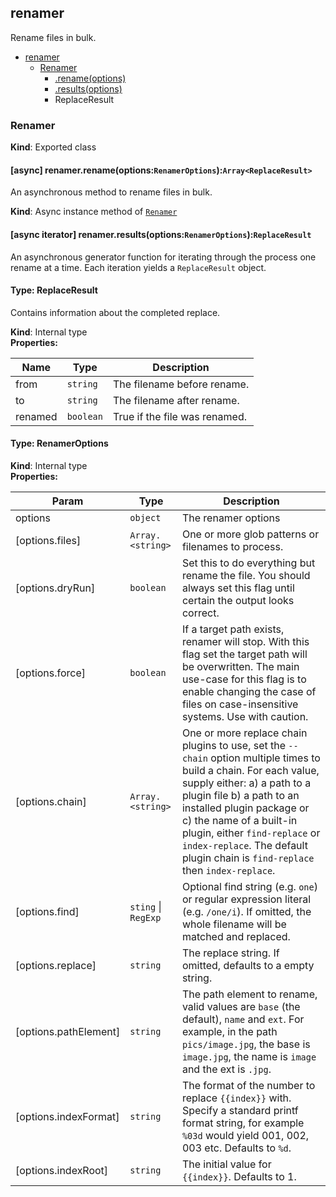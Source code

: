 ## renamer

Rename files in bulk.

* [renamer](#module_renamer)
    * [Renamer](#exp_module_renamer--Renamer)
        * [.rename(options)](#module_renamer--Renamer+rename)
        * [.results(options)](#asdf)
        * ReplaceResult

### Renamer

**Kind**: Exported class

#### [async] renamer.rename(options:`RenamerOptions`):`Array<ReplaceResult>`

An asynchronous method to rename files in bulk.

**Kind**: Async instance method of [`Renamer`](#exp_module_renamer--Renamer)

#### [async iterator] renamer.results(options:`RenamerOptions`):`ReplaceResult`

An asynchronous generator function for iterating through the process one rename at a time. Each iteration yields a `ReplaceResult` object.

#### Type: ReplaceResult

Contains information about the completed replace.

**Kind**: Internal type  
**Properties:**

| Name | Type | Description |
| --- | --- | --- |
| from | `string` | The filename before rename. |
| to | `string` | The filename after rename. |
| renamed | `boolean` | True if the file was renamed. |

#### Type: RenamerOptions

**Kind**: Internal type  
**Properties:**

| Param | Type | Description |
| --- | --- | --- |
| options | `object` | The renamer options |
| [options.files] | `Array.<string>` | One or more glob patterns or filenames to process. |
| [options.dryRun] | `boolean` | Set this to do everything but rename the file. You should always set this flag until certain the output looks correct. |
| [options.force] | `boolean` | If a target path exists, renamer will stop. With this flag set the target path will be overwritten. The main use-case for this flag is to enable changing the case of files on case-insensitive systems. Use with caution. |
| [options.chain] | `Array.<string>` | One or more replace chain plugins to use, set the `--chain` option multiple times to build a chain. For each value, supply either: a) a path to a plugin file b) a path to an installed plugin package or c) the name of a built-in plugin, either `find-replace` or `index-replace`. The default plugin chain is `find-replace` then `index-replace`. |
| [options.find] | `sting` \| `RegExp` | Optional find string (e.g. `one`) or regular expression literal (e.g. `/one/i`). If omitted, the whole filename will be matched and replaced. |
| [options.replace] | `string` | The replace string. If omitted, defaults to a empty string. |
| [options.pathElement] | `string` | The path element to rename, valid values are `base` (the default), `name` and `ext`. For example, in the path `pics/image.jpg`, the base is `image.jpg`, the name is `image` and the ext is `.jpg`. |
| [options.indexFormat] | `string` | The format of the number to replace `{{index}}` with. Specify a standard printf format string, for example `%03d` would yield 001, 002, 003 etc. Defaults to `%d`. |
| [options.indexRoot] | `string` | The initial value for `{{index}}`. Defaults to 1. |

